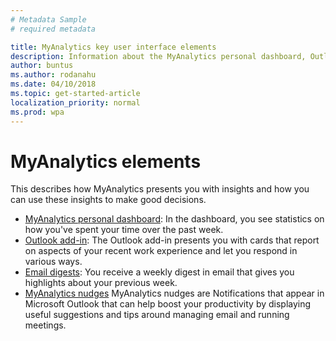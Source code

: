```yaml
---
# Metadata Sample
# required metadata

title: MyAnalytics key user interface elements
description: Information about the MyAnalytics personal dashboard, Outlook add-in, email digests, and MyAnalytics nudges. 
author: buntus
ms.author: rodanahu
ms.date: 04/10/2018
ms.topic: get-started-article
localization_priority: normal 
ms.prod: wpa
---
```


# MyAnalytics elements

This describes how MyAnalytics presents you with insights and how you can use these insights to make good decisions.

* [MyAnalytics personal dashboard](Dashboard.md): In the dashboard, you see statistics on how  you've spent your time over the past week. 
* [Outlook add-in](add-in.md): The Outlook add-in presents you with cards that  report on aspects of your recent work experience and let you respond in various ways.
* [Email digests](email-digests.md): You receive a weekly digest in email that gives you highlights about your previous week.
* [MyAnalytics nudges](mya-notifications.md) MyAnalytics nudges are Notifications that appear in Microsoft Outlook that can help boost your productivity by displaying useful suggestions and tips around managing email and running meetings.